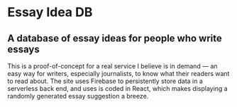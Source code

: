 # Essay Idea DB

## A database of essay ideas for people who write essays

This is a proof-of-concept for a real service I believe is in demand — an easy way for writers, especially journalists, to know what their readers want to read about. The site uses Firebase to persistently store data in a serverless back end, and uses is coded in React, which makes displaying a randomly generated essay suggestion a breeze.
